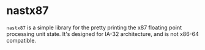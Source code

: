 # nastx87

`nastx87` is a simple library for the pretty printing the x87 floating point
processing unit state. It's designed for IA-32 architecture, and is not x86-64
compatible.

